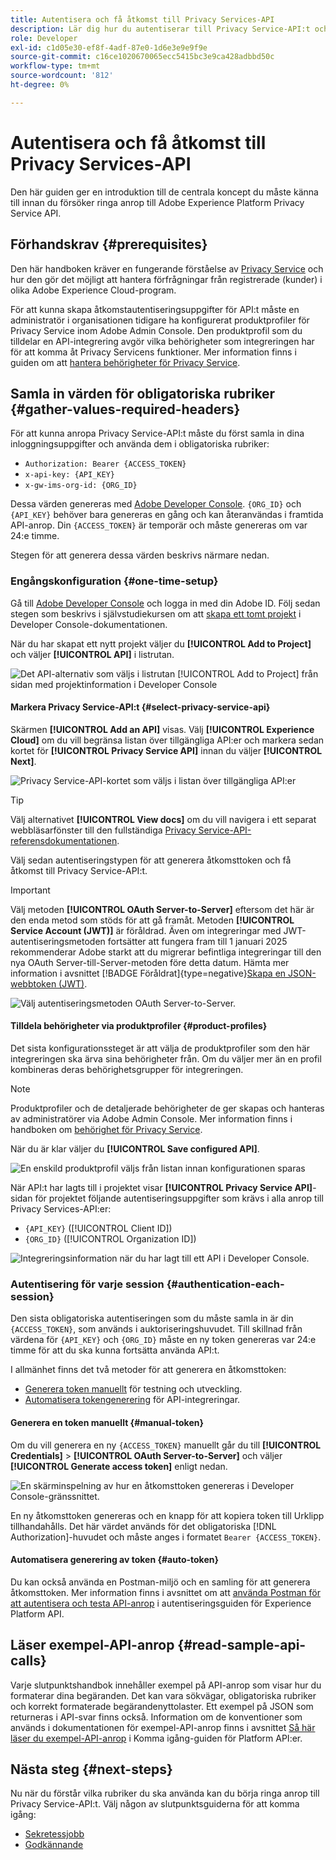 ```yaml
---
title: Autentisera och få åtkomst till Privacy Services-API
description: Lär dig hur du autentiserar till Privacy Service-API:t och hur du tolkar exempel-API-anrop i dokumentationen.
role: Developer
exl-id: c1d05e30-ef8f-4adf-87e0-1d6e3e9e9f9e
source-git-commit: c16ce1020670065ecc5415bc3e9ca428adbbd50c
workflow-type: tm+mt
source-wordcount: '812'
ht-degree: 0%

---
```


# Autentisera och få åtkomst till Privacy Services-API

Den här guiden ger en introduktion till de centrala koncept du måste känna till innan du försöker ringa anrop till Adobe Experience Platform Privacy Service API.

## Förhandskrav {#prerequisites}

Den här handboken kräver en fungerande förståelse av [Privacy Service](../home.md) och hur den gör det möjligt att hantera förfrågningar från registrerade (kunder) i olika Adobe Experience Cloud-program.

För att kunna skapa åtkomstautentiseringsuppgifter för API:t måste en administratör i organisationen tidigare ha konfigurerat produktprofiler för Privacy Service inom Adobe Admin Console. Den produktprofil som du tilldelar en API-integrering avgör vilka behörigheter som integreringen har för att komma åt Privacy Servicens funktioner. Mer information finns i guiden om att [hantera behörigheter för Privacy Service](../permissions.md).

## Samla in värden för obligatoriska rubriker {#gather-values-required-headers}

För att kunna anropa Privacy Service-API:t måste du först samla in dina inloggningsuppgifter och använda dem i obligatoriska rubriker:

* `Authorization: Bearer {ACCESS_TOKEN}`
* `x-api-key: {API_KEY}`
* `x-gw-ims-org-id: {ORG_ID}`

Dessa värden genereras med [Adobe Developer Console](https://developer.adobe.com/console). `{ORG_ID}` och `{API_KEY}` behöver bara genereras en gång och kan återanvändas i framtida API-anrop. Din `{ACCESS_TOKEN}` är temporär och måste genereras om var 24:e timme.

Stegen för att generera dessa värden beskrivs närmare nedan.

### Engångskonfiguration {#one-time-setup}

Gå till [Adobe Developer Console](https://developer.adobe.com/console) och logga in med din Adobe ID. Följ sedan stegen som beskrivs i självstudiekursen om att [skapa ett tomt projekt](https://developer.adobe.com/developer-console/docs/guides/projects/projects-empty/) i Developer Console-dokumentationen.

När du har skapat ett nytt projekt väljer du **[!UICONTROL Add to Project]** och väljer **[!UICONTROL API]** i listrutan.

![Det API-alternativ som väljs i listrutan [!UICONTROL Add to Project] från sidan med projektinformation i Developer Console](../images/api/getting-started/add-api-button.png)

#### Markera Privacy Service-API:t {#select-privacy-service-api}

Skärmen **[!UICONTROL Add an API]** visas. Välj **[!UICONTROL Experience Cloud]** om du vill begränsa listan över tillgängliga API:er och markera sedan kortet för **[!UICONTROL Privacy Service API]** innan du väljer **[!UICONTROL Next]**.

![Privacy Service-API-kortet som väljs i listan över tillgängliga API:er](../images/api/getting-started/add-privacy-service-api.png)

>[!TIP]
>
>Välj alternativet **[!UICONTROL View docs]** om du vill navigera i ett separat webbläsarfönster till den fullständiga [Privacy Service-API-referensdokumentationen](https://developer.adobe.com/experience-platform-apis/references/privacy-service/).

Välj sedan autentiseringstypen för att generera åtkomsttoken och få åtkomst till Privacy Service-API:t.

>[!IMPORTANT]
>
>Välj metoden **[!UICONTROL OAuth Server-to-Server]** eftersom det här är den enda metod som stöds för att gå framåt. Metoden **[!UICONTROL Service Account (JWT)]** är föråldrad. Även om integreringar med JWT-autentiseringsmetoden fortsätter att fungera fram till 1 januari 2025 rekommenderar Adobe starkt att du migrerar befintliga integreringar till den nya OAuth Server-till-Server-metoden före detta datum. Hämta mer information i avsnittet [!BADGE Föråldrat]{type=negative}[Skapa en JSON-webbtoken (JWT)](/help/landing/api-authentication.md#jwt).

![Välj autentiseringsmetoden OAuth Server-to-Server.](/help/privacy-service/images/api/getting-started/select-oauth-authentication.png)

#### Tilldela behörigheter via produktprofiler {#product-profiles}

Det sista konfigurationssteget är att välja de produktprofiler som den här integreringen ska ärva sina behörigheter från. Om du väljer mer än en profil kombineras deras behörighetsgrupper för integreringen.

>[!NOTE]
>
Produktprofiler och de detaljerade behörigheter de ger skapas och hanteras av administratörer via Adobe Admin Console. Mer information finns i handboken om [behörighet för Privacy Service](../permissions.md).

När du är klar väljer du **[!UICONTROL Save configured API]**.

![En enskild produktprofil väljs från listan innan konfigurationen sparas](../images/api/getting-started/select-product-profiles.png)

När API:t har lagts till i projektet visar **[!UICONTROL Privacy Service API]**-sidan för projektet följande autentiseringsuppgifter som krävs i alla anrop till Privacy Services-API:er:

* `{API_KEY}` ([!UICONTROL Client ID])
* `{ORG_ID}` ([!UICONTROL Organization ID])

![Integreringsinformation när du har lagt till ett API i Developer Console.](/help/privacy-service/images/api/getting-started/api-integration-information.png)

### Autentisering för varje session {#authentication-each-session}

Den sista obligatoriska autentiseringen som du måste samla in är din `{ACCESS_TOKEN}`, som används i auktoriseringshuvudet. Till skillnad från värdena för `{API_KEY}` och `{ORG_ID}` måste en ny token genereras var 24:e timme för att du ska kunna fortsätta använda API:t.

I allmänhet finns det två metoder för att generera en åtkomsttoken:

* [Generera token manuellt](#manual-token) för testning och utveckling.
* [Automatisera tokengenerering](#auto-token) för API-integreringar.

#### Generera en token manuellt {#manual-token}

Om du vill generera en ny `{ACCESS_TOKEN}` manuellt går du till **[!UICONTROL Credentials]** > **[!UICONTROL OAuth Server-to-Server]** och väljer **[!UICONTROL Generate access token]** enligt nedan.

![En skärminspelning av hur en åtkomsttoken genereras i Developer Console-gränssnittet.](/help/privacy-service/images/api/getting-started/generate-access-token.gif)

En ny åtkomsttoken genereras och en knapp för att kopiera token till Urklipp tillhandahålls. Det här värdet används för det obligatoriska [!DNL Authorization]-huvudet och måste anges i formatet `Bearer {ACCESS_TOKEN}`.

#### Automatisera generering av token {#auto-token}

Du kan också använda en Postman-miljö och en samling för att generera åtkomsttoken. Mer information finns i avsnittet om att [använda Postman för att autentisera och testa API-anrop](/help/landing/api-authentication.md#use-postman) i autentiseringsguiden för Experience Platform API.

## Läser exempel-API-anrop {#read-sample-api-calls}

Varje slutpunktshandbok innehåller exempel på API-anrop som visar hur du formaterar dina begäranden. Det kan vara sökvägar, obligatoriska rubriker och korrekt formaterade begärandenyttolaster. Ett exempel på JSON som returneras i API-svar finns också. Information om de konventioner som används i dokumentationen för exempel-API-anrop finns i avsnittet [Så här läser du exempel-API-anrop](../../landing/api-guide.md#sample-api) i Komma igång-guiden för Platform API:er.

## Nästa steg {#next-steps}

Nu när du förstår vilka rubriker du ska använda kan du börja ringa anrop till Privacy Service-API:t. Välj någon av slutpunktsguiderna för att komma igång:

* [Sekretessjobb](./privacy-jobs.md)
* [Godkännande](./consent.md)

